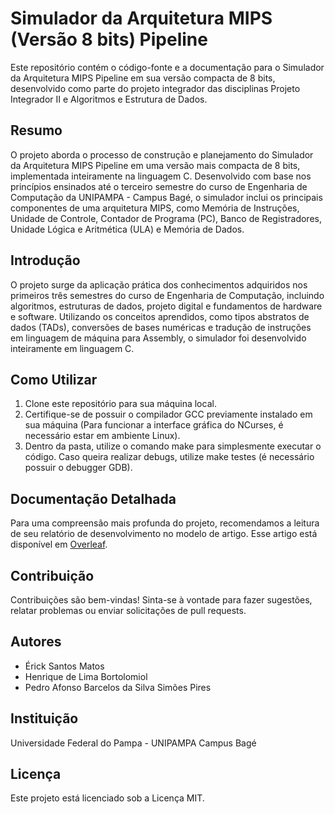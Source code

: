 # Simulador da Arquitetura MIPS (Versão 8 bits) Pipeline

Este repositório contém o código-fonte e a documentação para o Simulador da Arquitetura MIPS Pipeline em sua versão compacta de 8 bits, desenvolvido como parte do projeto integrador das disciplinas Projeto Integrador II e Algoritmos e Estrutura de Dados.

## Resumo

O projeto aborda o processo de construção e planejamento do Simulador da Arquitetura MIPS Pipeline em uma versão mais compacta de 8 bits, implementada inteiramente na linguagem C. Desenvolvido com base nos princípios ensinados até o terceiro semestre do curso de Engenharia de Computação da UNIPAMPA - Campus Bagé, o simulador inclui os principais componentes de uma arquitetura MIPS, como Memória de Instruções, Unidade de Controle, Contador de Programa (PC), Banco de Registradores, Unidade Lógica e Aritmética (ULA) e Memória de Dados.

## Introdução

O projeto surge da aplicação prática dos conhecimentos adquiridos nos primeiros três semestres do curso de Engenharia de Computação, incluindo algoritmos, estruturas de dados, projeto digital e fundamentos de hardware e software. Utilizando os conceitos aprendidos, como tipos abstratos de dados (TADs), conversões de bases numéricas e tradução de instruções em linguagem de máquina para Assembly, o simulador foi desenvolvido inteiramente em linguagem C.

## Como Utilizar

1. Clone este repositório para sua máquina local.
2. Certifique-se de possuir o compilador GCC previamente instalado em sua máquina (Para funcionar a interface gráfica do NCurses, é necessário estar em ambiente Linux).
3. Dentro da pasta, utilize o comando make para simplesmente executar o código. Caso queira realizar debugs, utilize make testes (é necessário possuir o debugger GDB).

## Documentação Detalhada

Para uma compreensão mais profunda do projeto, recomendamos a leitura de seu relatório de desenvolvimento no modelo de artigo. Esse artigo está disponível em [Overleaf](https://www.overleaf.com/read/brxbcztjhgkx#9cf65d).


## Contribuição

Contribuições são bem-vindas! Sinta-se à vontade para fazer sugestões, relatar problemas ou enviar solicitações de pull requests.

## Autores

- Érick Santos Matos
- Henrique de Lima Bortolomiol
- Pedro Afonso Barcelos da Silva Simões Pires

## Instituição

Universidade Federal do Pampa - UNIPAMPA Campus Bagé

## Licença

Este projeto está licenciado sob a Licença MIT.
